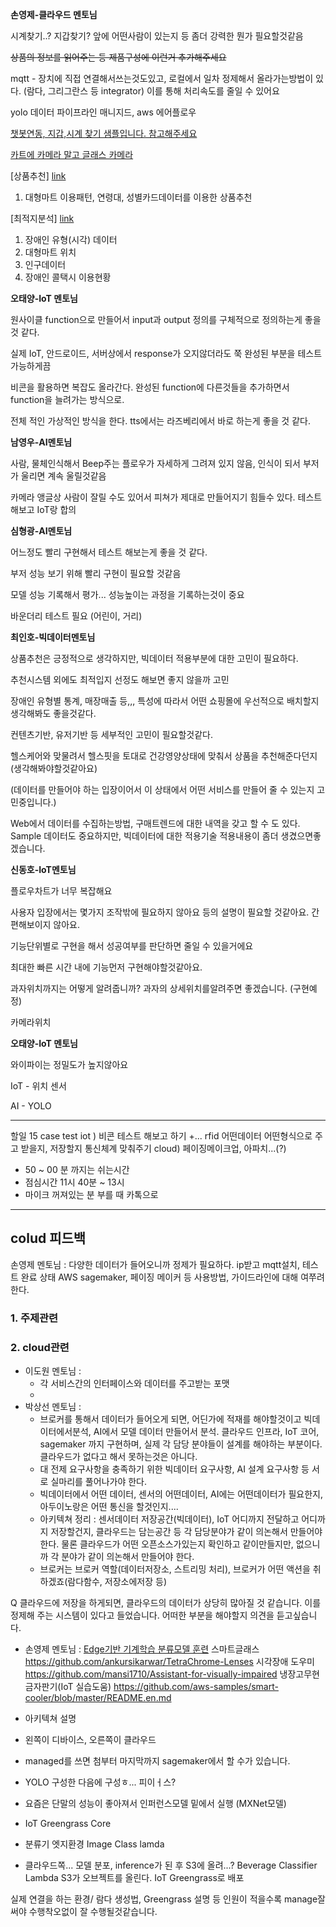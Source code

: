 **손영제-클라우드 멘토님**

시계찾기..? 지갑찾기? 앞에 어떤사람이 있는지 등 좀더 강력한 뭔가 필요할것같음

~~상품의 정보를 읽어주는 등 제품구성에 이런거 추가해주세요~~

mqtt - 장치에 직접 연결해서쓰는것도있고, 로컬에서 일차 정제해서 올라가는방법이 있다. (람다, 그리그란스 등 integrator) 이를 통해 처리속도를 줄일 수 있어요

yolo 데이터 파이프라인 매니지드, aws 에어플로우

[챗봇연동, 지갑,시계 찾기 샘플입니다. 참고해주세요](https://github.com/mansi1710/Assistant-for-visually-impaired)

[카트에 카메라 말고 글래스 카메라](https://github.com/ankursikarwar/TetraChrome-Lenses)

[상품추천] [link](https://www.data.go.kr/data/15094895/openapi.do)

1. 대형마트 이용패턴, 연령대, 성별카드데이터를 이용한 상품추천

[최적지분석] [link](https://www.sisul.or.kr/open_content/calltaxi/community/api.jsp)

1. 장애인 유형(시각) 데이터
2. 대형마트 위치
3. 인구데이터 
4. 장애인 콜택시 이용현황

**오태양-IoT 멘토님**

원사이클 function으로 만들어서 input과 output 정의를 구체적으로 정의하는게 좋을 것 같다.

실제 IoT, 안드로이드, 서버상에서 response가 오지않더라도 쭉 완성된 부분을 테스트 가능하게끔

비콘을 활용하면 복잡도 올라간다. 완성된 function에 다른것들을 추가하면서 function을 늘려가는 방식으로.

전체 적인 가상적인 방식을 한다. tts에서는 라즈베리에서 바로 하는게 좋을 것 같다.

**남영우-AI멘토님**

사람, 물체인식해서 Beep주는 플로우가 자세하게 그려져 있지 않음, 인식이 되서 부저가 울리면 계속 울릴것같음

카메라 앵글상 사람이 잘릴 수도 있어서 피쳐가 제대로 만들어지기 힘들수 있다. 테스트 해보고 IoT랑 합의

**심형광-AI멘토님**

어느정도 빨리 구현해서 테스트 해보는게 좋을 것 같다.

부저 성능 보기 위해 빨리 구현이 필요할 것같음

모델 성능 기록해서 평가... 성능높이는 과정을 기록하는것이 중요

바운더리 테스트 필요 (어린이, 거리)

**최인호-빅데이터멘토님**

상품추천은 긍정적으로 생각하지만, 빅데이터 적용부분에 대한 고민이 필요하다.

추천시스템 외에도 최적입지 선정도 해보면 좋지 않을까 고민

장애인 유형별 통계, 매장매출 등,,, 특성에 따라서 어떤 쇼핑몰에 우선적으로 배치할지 생각해봐도 좋을것같다.

컨텐츠기반, 유저기반 등 세부적인 고민이 필요할것같다.

헬스케어와 맞물려서 헬스핏을 토대로 건강영양상태에 맞춰서 상품을 추천해준다던지 (생각해봐야할것같아요)

(데이터를 만들어야 하는 입장이어서 이 상태에서 어떤 서비스를 만들어 줄 수 있는지 고민중입니다.)

Web에서 데이터를 수집하는방법, 구매트렌드에 대한 내역을 갖고 할 수 도 있다. Sample 데이터도 중요하지만, 빅데이터에 대한 적용기술 적용내용이 좀더 생겼으면좋겠습니다.

**신동호-IoT멘토님**

플로우차트가 너무 복잡해요

사용자 입장에서는 몇가지 조작밖에 필요하지 않아요 등의 설명이 필요할 것같아요. 간편해보이지 않아요.

기능단위별로 구현을 해서 성공여부를 판단하면 줄일 수 있을거에요

최대한 빠른 시간 내에 기능먼저 구현해야할것같아요.

과자위치까지는 어떻게 알려줍니까? 과자의 상세위치를알려주면 좋겠습니다. (구현예정)

카메라위치

**오태양-IoT 멘토님**

와이파이는 정밀도가 높지않아요









IoT - 위치 센서

AI - YOLO





---



할일
15 case test
iot ) 비콘 테스트 해보고 하기 +... rfid
어떤데이터 어떤형식으로 주고 받을지, 저장할지 통신체계 맞춰주기
cloud) 페이징메이크업, 아파치...(?)

- 50 ~ 00 분 까지는 쉬는시간
- 점심시간 11시 40분 ~ 13시
- 마이크 꺼져있는 분 부를 때 카톡으로


------------------

## colud 피드백
손영제 멘토님 : 다양한 데이터가 들어오니까 정제가 필요하다.
ip받고 mqtt설치, 테스트 완료 상태
AWS sagemaker, 페이징 메이커 등 사용방법, 가이드라인에 대해 여쭈려 한다.

### 1. 주제관련


### 2. cloud관련
- 이도원 멘토님 : 
    - 각 서비스간의 인터페이스와 데이터를 주고받는 포맷
    - 
- 박상선 멘토님 : 
    - 브로커를 통해서 데이터가 들어오게 되면, 어딘가에 적재를 해야할것이고 빅데이터에서분석, AI에서 모델 데이터 만들어서 분석. 클라우드 인프라, IoT 코어, sagemaker 까지 구현하며, 실제 각 담당 분야들이 설계를 해야하는 부분이다. 클라우드가 없다고 해서 못하는것은 아니다.
    - 대 전제 요구사항을 충족하기 위한 빅데이터 요구사항, AI 설계 요구사항 등 서로 실마리를 풀어나가야 한다.
    - 빅데이터에서 어떤 데이터, 센서의 어떤데이터, AI에는 어떤데이터가 필요한지, 아두이노랑은 어떤 통신을 할것인지....
    - 아키텍쳐 정리 : 센서데이터 저장공간(빅데이터), IoT 어디까지 전달하고 어디까지 저장할건지, 클라우드는 담는공간 등 각 담당분야가 같이 의논해서 만들어야 한다. 물론 클라우드가 어떤 오픈소스가있는지 확인하고 같이만들지만, 없으니까 각 분야가 같이 의논해서 만들어야 한다.
    - 브로커는 브로커 역할(데이터저장소, 스트리밍 처리), 브로커가 어떤 액션을 취하겠죠(람다함수, 저장소에저장 등)
    

Q 클라우드에 저장을 하게되면, 클라우드의 데이터가 상당히 많아질 것 같습니다. 이를 정제해 주는 시스템이 있다고 들었습니다. 어떠한 부분을 해야할지 의견을 듣고싶습니다.

- 손영제 멘토님 : 
[Edge기반 기계학습 분류모델 훈련](https://aws.amazon.com/ko/blogs/korea/machine-learning-at-the-edge-using-and-retraining-image-classification-models-with-aws-iot-greengrass-part-1/)
스마트글래스 https://github.com/ankursikarwar/TetraChrome-Lenses
시각장애 도우미 https://github.com/mansi1710/Assistant-for-visually-impaired
냉장고무현금자판기(IoT 실습도움) https://github.com/aws-samples/smart-cooler/blob/master/README.en.md

- 아키텍쳐 설명
- 왼쪽이 디바이스, 오른쪽이 클라우드
- managed를 쓰면 첨부터 마지막까지 sagemaker에서 할 수가 있습니다.
- YOLO 구성한 다음에 구성ㅎ... 피이ㅓ스? 
- 요즘은 단말의 성능이 좋아져서 인퍼런스모델 밑에서 실행 (MXNet모델)
- IoT Greengrass Core
- 분류기 엣지환경 Image Class lamda
- 클라우드쪽... 모델 분포, inference가 된 후 
S3에 올려...?
Beverage Classifier Lambda
S3가 오브젝트를 올린다.
IoT Greengrass로 배포

실제 연결을 하는 환경/ 람다 생성법, Greengrass 설명 등
인원이 적을수록 manage잘써야 수행착오없이 잘 수행될것같습니다.